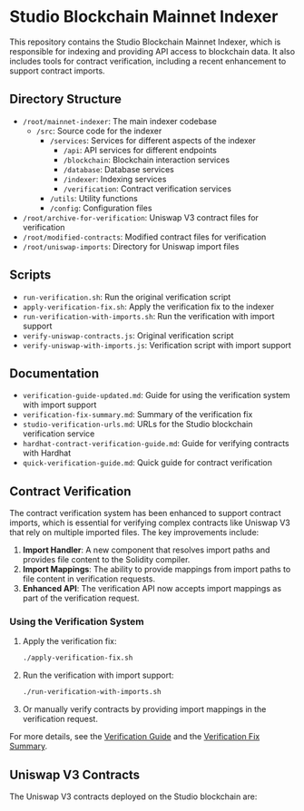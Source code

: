 # Studio Blockchain Mainnet Indexer

This repository contains the Studio Blockchain Mainnet Indexer, which is responsible for indexing and providing API access to blockchain data. It also includes tools for contract verification, including a recent enhancement to support contract imports.

## Directory Structure

- `/root/mainnet-indexer`: The main indexer codebase
  - `/src`: Source code for the indexer
    - `/services`: Services for different aspects of the indexer
      - `/api`: API services for different endpoints
      - `/blockchain`: Blockchain interaction services
      - `/database`: Database services
      - `/indexer`: Indexing services
      - `/verification`: Contract verification services
    - `/utils`: Utility functions
    - `/config`: Configuration files
- `/root/archive-for-verification`: Uniswap V3 contract files for verification
- `/root/modified-contracts`: Modified contract files for verification
- `/root/uniswap-imports`: Directory for Uniswap import files

## Scripts

- `run-verification.sh`: Run the original verification script
- `apply-verification-fix.sh`: Apply the verification fix to the indexer
- `run-verification-with-imports.sh`: Run the verification with import support
- `verify-uniswap-contracts.js`: Original verification script
- `verify-uniswap-with-imports.js`: Verification script with import support

## Documentation

- `verification-guide-updated.md`: Guide for using the verification system with import support
- `verification-fix-summary.md`: Summary of the verification fix
- `studio-verification-urls.md`: URLs for the Studio blockchain verification service
- `hardhat-contract-verification-guide.md`: Guide for verifying contracts with Hardhat
- `quick-verification-guide.md`: Quick guide for contract verification

## Contract Verification

The contract verification system has been enhanced to support contract imports, which is essential for verifying complex contracts like Uniswap V3 that rely on multiple imported files. The key improvements include:

1. **Import Handler**: A new component that resolves import paths and provides file content to the Solidity compiler.
2. **Import Mappings**: The ability to provide mappings from import paths to file content in verification requests.
3. **Enhanced API**: The verification API now accepts import mappings as part of the verification request.

### Using the Verification System

1. Apply the verification fix:
   ```bash
   ./apply-verification-fix.sh
   ```

2. Run the verification with import support:
   ```bash
   ./run-verification-with-imports.sh
   ```

3. Or manually verify contracts by providing import mappings in the verification request.

For more details, see the [Verification Guide](verification-guide-updated.md) and the [Verification Fix Summary](verification-fix-summary.md).

## Uniswap V3 Contracts

The Uniswap V3 contracts deployed on the Studio blockchain are:

